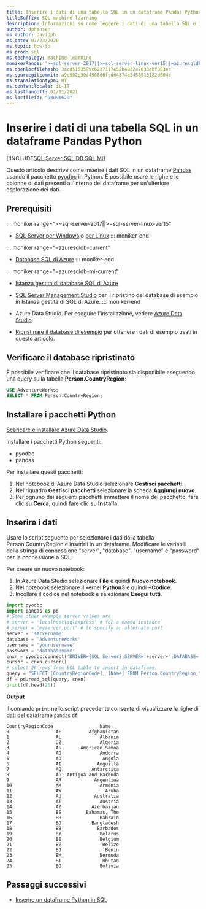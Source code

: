 ```yaml
---
title: Inserire i dati di una tabella SQL in un dataframe Pandas Python
titleSuffix: SQL machine learning
description: Informazioni su come leggere i dati di una tabella SQL e inserirli in un dataframe Pandas usando Python.
author: dphansen
ms.author: davidph
ms.date: 07/23/2020
ms.topic: how-to
ms.prod: sql
ms.technology: machine-learning
monikerRange: '>=sql-server-2017||>=sql-server-linux-ver15||=azuresqldb-mi-current||=azuresqldb-current'
ms.openlocfilehash: 3acd5153599c6237117e52b483247033ebf983ec
ms.sourcegitcommit: a9e982e30e458866fcd64374e3458516182d604c
ms.translationtype: HT
ms.contentlocale: it-IT
ms.lasthandoff: 01/11/2021
ms.locfileid: "98091629"
---
```

# <a name="insert-data-from-a-sql-table-into-a-python-pandas-dataframe"></a>Inserire i dati di una tabella SQL in un dataframe Pandas Python
[!INCLUDE[SQL Server SQL DB SQL MI](../../includes/applies-to-version/sql-asdb-asdbmi.md)]

Questo articolo descrive come inserire i dati SQL in un dataframe [Pandas](https://pandas.pydata.org/) usando il pacchetto [pyodbc](../../connect/python/pyodbc/python-sql-driver-pyodbc.md) in Python. È possibile usare le righe e le colonne di dati presenti all'interno del dataframe per un'ulteriore esplorazione dei dati.

## <a name="prerequisites"></a>Prerequisiti

::: moniker range=">=sql-server-2017||>=sql-server-linux-ver15"
* [SQL Server per Windows](../../database-engine/install-windows/install-sql-server.md) o [per Linux](../../linux/sql-server-linux-overview.md)
::: moniker-end

::: moniker range="=azuresqldb-current"
* [Database SQL di Azure](/azure/sql-database/sql-database-get-started-portal)
::: moniker-end

::: moniker range="=azuresqldb-mi-current"
* [Istanza gestita di database SQL di Azure](/azure/azure-sql/managed-instance/instance-create-quickstart)

* [SQL Server Management Studio](../../ssms/download-sql-server-management-studio-ssms.md) per il ripristino del database di esempio in Istanza gestita di SQL di Azure.
::: moniker-end

* Azure Data Studio. Per eseguire l'installazione, vedere [Azure Data Studio](../../azure-data-studio/what-is-azure-data-studio.md).

* [Ripristinare il database di esempio](../../samples/adventureworks-install-configure.md) per ottenere i dati di esempio usati in questo articolo.

## <a name="verify-restored-database"></a>Verificare il database ripristinato

È possibile verificare che il database ripristinato sia disponibile eseguendo una query sulla tabella **Person.CountryRegion**:

```sql
USE AdventureWorks;
SELECT * FROM Person.CountryRegion;
```

## <a name="install-python-packages"></a>Installare i pacchetti Python

[Scaricare e installare Azure Data Studio](../../azure-data-studio/download-azure-data-studio.md).

Installare i pacchetti Python seguenti:
  * pyodbc
  * pandas

  Per installare questi pacchetti:

  1. Nel notebook di Azure Data Studio selezionare **Gestisci pacchetti**.
  2. Nel riquadro **Gestisci pacchetti** selezionare la scheda **Aggiungi nuovo**.
  3. Per ognuno dei seguenti pacchetti immettere il nome del pacchetto, fare clic su **Cerca**, quindi fare clic su **Installa**.

## <a name="insert-data"></a>Inserire i dati

Usare lo script seguente per selezionare i dati dalla tabella Person.CountryRegion e inserirli in un dataframe. Modificare le variabili della stringa di connessione "server", "database", "username" e "password" per la connessione a SQL.

Per creare un nuovo notebook:

1. In Azure Data Studio selezionare **File** e quindi **Nuovo notebook**.
2. Nel notebook selezionare il kernel **Python3** e quindi **+Codice**.
3. Incollare il codice nel notebook e selezionare **Esegui tutti**.

```python
import pyodbc
import pandas as pd
# Some other example server values are
# server = 'localhost\sqlexpress' # for a named instance
# server = 'myserver,port' # to specify an alternate port
server = 'servername' 
database = 'AdventureWorks' 
username = 'yourusername' 
password = 'databasename'  
cnxn = pyodbc.connect('DRIVER={SQL Server};SERVER='+server+';DATABASE='+database+';UID='+username+';PWD='+ password)
cursor = cnxn.cursor()
# select 26 rows from SQL table to insert in dataframe.
query = "SELECT [CountryRegionCode], [Name] FROM Person.CountryRegion;"
df = pd.read_sql(query, cnxn)
print(df.head(26))
```

**Output**

Il comando `print` nello script precedente consente di visualizzare le righe di dati del dataframe `pandas` `df`.

```text
CountryRegionCode                 Name
0                 AF          Afghanistan
1                 AL              Albania
2                 DZ              Algeria
3                 AS       American Samoa
4                 AD              Andorra
5                 AO               Angola
6                 AI             Anguilla
7                 AQ           Antarctica
8                 AG  Antigua and Barbuda
9                 AR            Argentina
10                AM              Armenia
11                AW                Aruba
12                AU            Australia
13                AT              Austria
14                AZ           Azerbaijan
15                BS         Bahamas, The
16                BH              Bahrain
17                BD           Bangladesh
18                BB             Barbados
19                BY              Belarus
20                BE              Belgium
21                BZ               Belize
22                BJ                Benin
23                BM              Bermuda
24                BT               Bhutan
25                BO              Bolivia
```

## <a name="next-steps"></a>Passaggi successivi

+ [Inserire un dataframe Python in SQL](../data-exploration/python-dataframe-sql-server.md)